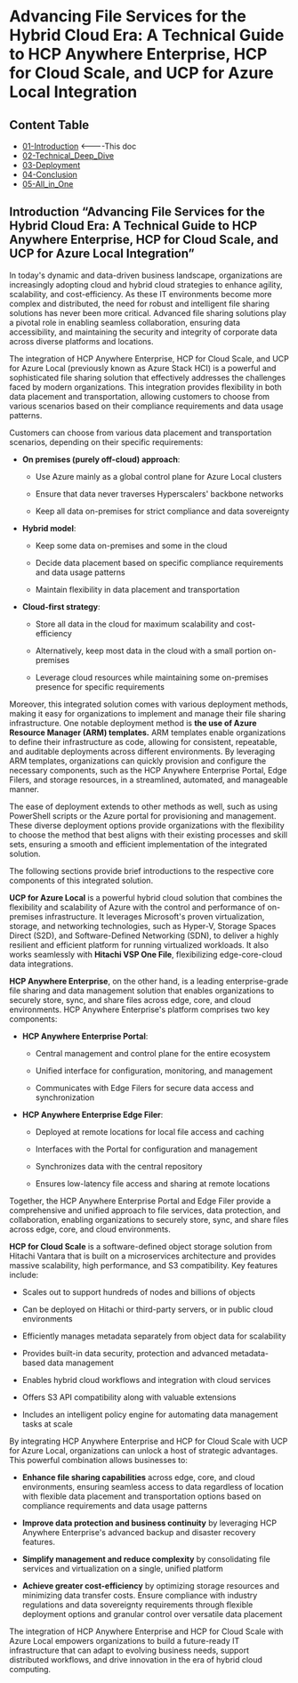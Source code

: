 
# Advancing File Services for the Hybrid Cloud Era: A Technical Guide to HCP Anywhere Enterprise, HCP for Cloud Scale, and UCP for Azure Local Integration

## Content Table

-   [01-Introduction](.\01-Introduction.md)   <----This doc
-   [02-Technical_Deep_Dive](.\02-Technical_Deep_Dive.md)
-   [03-Deployment](.\03-Deployment.md)
-   [04-Conclusion](.\04-Conclusion.md)
-   [05-All_in_One](.\05-All_in_One.md)



## Introduction “Advancing File Services for the Hybrid Cloud Era: A Technical Guide to HCP Anywhere Enterprise, HCP for Cloud Scale, and UCP for Azure Local Integration”

In today's dynamic and data-driven business landscape, organizations are
increasingly adopting cloud and hybrid cloud strategies to enhance
agility, scalability, and cost-efficiency. As these IT environments
become more complex and distributed, the need for robust and intelligent
file sharing solutions has never been more critical. Advanced file
sharing solutions play a pivotal role in enabling seamless
collaboration, ensuring data accessibility, and maintaining the security
and integrity of corporate data across diverse platforms and locations.

The integration of HCP Anywhere Enterprise, HCP for Cloud Scale, and UCP
for Azure Local (previously known as Azure Stack HCI) is a powerful and
sophisticated file sharing solution that effectively addresses the
challenges faced by modern organizations. This integration provides
flexibility in both data placement and transportation, allowing
customers to choose from various scenarios based on their compliance
requirements and data usage patterns.

Customers can choose from various data placement and transportation
scenarios, depending on their specific requirements:

-   **On premises (purely off-cloud) approach**:

    -   Use Azure mainly as a global control plane for Azure Local
        clusters

    -   Ensure that data never traverses Hyperscalers' backbone networks

    -   Keep all data on-premises for strict compliance and data
        sovereignty

-   **Hybrid model**:

    -   Keep some data on-premises and some in the cloud

    -   Decide data placement based on specific compliance requirements
        and data usage patterns

    -   Maintain flexibility in data placement and transportation

-   **Cloud-first strategy**:

    -   Store all data in the cloud for maximum scalability and
        cost-efficiency

    -   Alternatively, keep most data in the cloud with a small portion
        on-premises

    -   Leverage cloud resources while maintaining some on-premises
        presence for specific requirements

Moreover, this integrated solution comes with various deployment
methods, making it easy for organizations to implement and manage their
file sharing infrastructure. One notable deployment method is **the use
of Azure Resource Manager (ARM) templates.** ARM templates enable
organizations to define their infrastructure as code, allowing for
consistent, repeatable, and auditable deployments across different
environments. By leveraging ARM templates, organizations can quickly
provision and configure the necessary components, such as the HCP
Anywhere Enterprise Portal, Edge Filers, and storage resources, in a
streamlined, automated, and manageable manner.

The ease of deployment extends to other methods as well, such as using
PowerShell scripts or the Azure portal for provisioning and management.
These diverse deployment options provide organizations with the
flexibility to choose the method that best aligns with their existing
processes and skill sets, ensuring a smooth and efficient implementation
of the integrated solution.

The following sections provide brief introductions to the respective
core components of this integrated solution.

**UCP for Azure Local** is a powerful hybrid cloud solution that
combines the flexibility and scalability of Azure with the control and
performance of on-premises infrastructure. It leverages Microsoft's
proven virtualization, storage, and networking technologies, such as
Hyper-V, Storage Spaces Direct (S2D), and Software-Defined Networking
(SDN), to deliver a highly resilient and efficient platform for running
virtualized workloads. It also works seamlessly with **Hitachi VSP One
File**, flexibilizing edge-core-cloud data integrations.

**HCP Anywhere Enterprise**, on the other hand, is a leading
enterprise-grade file sharing and data management solution that enables
organizations to securely store, sync, and share files across edge,
core, and cloud environments. HCP Anywhere Enterprise's platform
comprises two key components:

-   **HCP Anywhere Enterprise Portal**:

    -   Central management and control plane for the entire ecosystem

    -   Unified interface for configuration, monitoring, and management

    -   Communicates with Edge Filers for secure data access and
        synchronization

-   **HCP Anywhere Enterprise Edge Filer**:

    -   Deployed at remote locations for local file access and caching

    -   Interfaces with the Portal for configuration and management

    -   Synchronizes data with the central repository

    -   Ensures low-latency file access and sharing at remote locations

Together, the HCP Anywhere Enterprise Portal and Edge Filer provide a
comprehensive and unified approach to file services, data protection,
and collaboration, enabling organizations to securely store, sync, and
share files across edge, core, and cloud environments.

**HCP for Cloud Scale** is a software-defined object storage solution
from Hitachi Vantara that is built on a microservices architecture and
provides massive scalability, high performance, and S3 compatibility.
Key features include:

-   Scales out to support hundreds of nodes and billions of objects

-   Can be deployed on Hitachi or third-party servers, or in public
    cloud environments

-   Efficiently manages metadata separately from object data for
    scalability

-   Provides built-in data security, protection and advanced
    metadata-based data management

-   Enables hybrid cloud workflows and integration with cloud services

-   Offers S3 API compatibility along with valuable extensions

-   Includes an intelligent policy engine for automating data management
    tasks at scale

By integrating HCP Anywhere Enterprise and HCP for Cloud Scale with UCP
for Azure Local, organizations can unlock a host of strategic
advantages. This powerful combination allows businesses to:

-   **Enhance file sharing capabilities** across edge, core, and cloud
    environments, ensuring seamless access to data regardless of
    location with flexible data placement and transportation options
    based on compliance requirements and data usage patterns

-   **Improve data protection and business continuity** by leveraging
    HCP Anywhere Enterprise's advanced backup and disaster recovery
    features.

-   **Simplify management and reduce complexity** by consolidating file
    services and virtualization on a single, unified platform

-   **Achieve greater cost-efficiency** by optimizing storage resources
    and minimizing data transfer costs. Ensure compliance with industry
    regulations and data sovereignty requirements through flexible
    deployment options and granular control over versatile data
    placement

The integration of HCP Anywhere Enterprise and HCP for Cloud Scale with
Azure Local empowers organizations to build a future-ready IT
infrastructure that can adapt to evolving business needs, support
distributed workflows, and drive innovation in the era of hybrid cloud
computing.